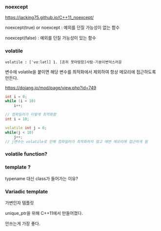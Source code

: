 ### noexcept

https://jacking75.github.io/C++11_noexcept/

noexcept(true) or noexcept : 예외를 던질 가능성이 없는 함수

noexcept(false) : 예외를 던질 가능성이 있는 함수



### volatile

`volatile : [ˈvɑːlətl] 1. [흔히 못마땅함]사람·기분이변덕스러운`

변수에 volatile을 붙이면 해당 변수를 최적화에서 제외하여 항상 메모리에 접근하도록 만든다.

https://dojang.io/mod/page/view.php?id=749

```c++
int i = 0;
while (i < 10)
    i++;

// 컴파일러가 이렇게 최적화함
int i = 10;

volatile int j = 0;
while(j < 10)
    j++;
// j변수는 volatile로 인해 컴파일러가 최적화하지 않고 매번 메모리에 접근하게 됨
```



### volatile function?





### template <class t>?

typename 대신 class가 들어가는 이유?



### Variadic template

가변인자 템플릿

unique_ptr을 위해 C++11에서 만들어졌다.

안쓰는게 가장 좋다.





